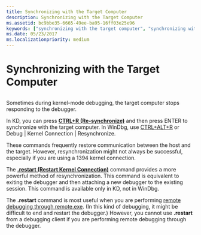 ```yaml
---
title: Synchronizing with the Target Computer
description: Synchronizing with the Target Computer
ms.assetid: bc9bbe35-6665-49ee-ba95-16ff03e25e96
keywords: ["synchronizing with the target computer", "synchronizing with the target computer, overview"]
ms.date: 05/23/2017
ms.localizationpriority: medium
---
```


# Synchronizing with the Target Computer


## <span id="ddk_synchronizing_with_the_target_computer_dbg"></span><span id="DDK_SYNCHRONIZING_WITH_THE_TARGET_COMPUTER_DBG"></span>


Sometimes during kernel-mode debugging, the target computer stops responding to the debugger.

In KD, you can press [**CTRL+R (Re-synchronize)**](ctrl-r--re-synchronize-.md) and then press ENTER to synchronize with the target computer. In WinDbg, use [CTRL+ALT+R](debug---kernel-connection---resynchronize.md) or Debug | Kernel Connection | Resynchronize.

These commands frequently restore communication between the host and the target. However, resynchronization might not always be successful, especially if you are using a 1394 kernel connection.

The [**.restart (Restart Kernel Connection)**](-restart--restart-kernel-connection-.md) command provides a more powerful method of resynchronization. This command is equivalent to exiting the debugger and then attaching a new debugger to the existing session. This command is available only in KD, not in WinDbg.

The **.restart** command is most useful when you are performing [remote debugging through remote.exe](remote-debugging-through-remote-exe.md). (In this kind of debugging, it might be difficult to end and restart the debugger.) However, you cannot use **.restart** from a debugging client if you are performing remote debugging through the debugger.

 

 





